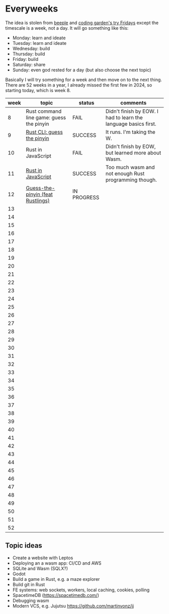 # Everyweeks

The idea is stolen from [beeple](https://www.beeple-crap.com/everydays) and [coding garden's try Fridays](https://coding.garden/) except the timescale is a week, not a day. It will go something like this:

- Monday: learn and ideate
- Tuesday: learn and ideate
- Wednesday: build
- Thursday: build
- Friday: build
- Saturday: share
- Sunday: even god rested for a day (but also choose the next topic)

Basically I will try something for a week and then move on to the next thing. There are 52 weeks in a year, I already missed the first few in 2024, so starting today, which is week 8.

| week | topic                                                | status | comments |
| ---- | ---------------------------------------------------- | ------ | -------- |
|   8  | Rust command line game: guess the pinyin | FAIL | Didn't finish by EOW. I had to learn the language basics first. |
|   9  | [Rust CLI: guess the pinyin](./week09/) | SUCCESS | It runs. I'm taking the W. |
|  10  | Rust in JavaScript | FAIL | Didn't finish by EOW, but learned more about Wasm. |
|  11  | [Rust in JavaScript](./week11/) | SUCCESS | Too much wasm and not enough Rust programming though. |
|  12  | [Guess-the-pinyin (feat Rustlings)](./week12) | IN PROGRESS |  |
|  13  |  |  |  |
|  14  |  |  |  |
|  15  |  |  |  |
|  16  |  |  |  |
|  17  |  |  |  |
|  18  |  |  |  |
|  19  |  |  |  |
|  20  |  |  |  |
|  21  |  |  |  |
|  22  |  |  |  |
|  23  |  |  |  |
|  24  |  |  |  |
|  25  |  |  |  |
|  26  |  |  |  |
|  27  |  |  |  |
|  28  |  |  |  |
|  29  |  |  |  |
|  30  |  |  |  |
|  31  |  |  |  |
|  32  |  |  |  |
|  33  |  |  |  |
|  34  |  |  |  |
|  35  |  |  |  |
|  36  |  |  |  |
|  37  |  |  |  |
|  38  |  |  |  |
|  39  |  |  |  |
|  40  |  |  |  |
|  41  |  |  |  |
|  42  |  |  |  |
|  43  |  |  |  |
|  44  |  |  |  |
|  45  |  |  |  |
|  46  |  |  |  |
|  47  |  |  |  |
|  48  |  |  |  |
|  49  |  |  |  |
|  50  |  |  |  |
|  51  |  |  |  |
|  52  |  |  |  |

## Topic ideas

- Create a website with Leptos
- Deploying an a wasm app: CI/CD and AWS
- SQLite and Wasm (SQLX?)
- Godot
- Build a game in Rust, e.g. a maze explorer
- Build git in Rust
- FE systems: web sockets, workers, local caching, cookies, polling
- SpacetimeDB (https://spacetimedb.com/)
- Debugging wasm
- Modern VCS, e.g. Jujutsu https://github.com/martinvonz/jj


